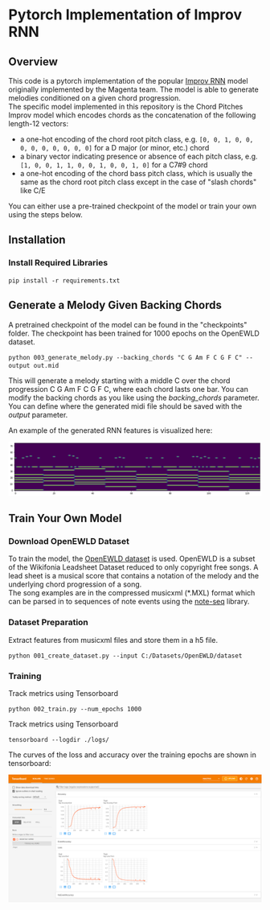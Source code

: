 # Pytorch Implementation of Improv RNN

## Overview

This code is a pytorch implementation of the popular [Improv RNN](https://github.com/magenta/magenta/tree/main/magenta/models/improv_rnn) model originally implemented by the Magenta team. The model is able to generate melodies conditioned on a given chord progression.<br/>
The specific model implemented in this repository is the Chord Pitches Improv model which encodes chords as the concatenation of the following length-12 vectors:

* a one-hot encoding of the chord root pitch class, e.g. `[0, 0, 1, 0, 0, 0, 0, 0, 0, 0, 0, 0]` for a D major (or minor, etc.) chord
* a binary vector indicating presence or absence of each pitch class, e.g. `[1, 0, 0, 1, 1, 0, 0, 1, 0, 0, 1, 0]` for a C7#9 chord
* a one-hot encoding of the chord bass pitch class, which is usually the same as the chord root pitch class except in the case of "slash chords" like C/E

You can either use a pre-trained checkpoint of the model or train your own using the steps below.

## Installation

### Install Required Libraries

```
pip install -r requirements.txt
```

## Generate a Melody Given Backing Chords

A pretrained checkpoint of the model can be found in the "checkpoints" folder. The checkpoint has been trained for 1000 epochs on the OpenEWLD dataset.

```
python 003_generate_melody.py --backing_chords "C G Am F C G F C" --output out.mid
```

This will generate a melody starting with a middle C over the chord progression C G Am F C G F C, where each chord lasts one bar. You can modify the backing chords as you like using the *backing_chords* parameter. You can define where the generated midi file should be saved with the *output* parameter.

An example of the generated RNN features is visualized here:

![Example Generated Note Events](./img/generated_note_events.png)

## Train Your Own Model

### Download OpenEWLD Dataset

To train the model, the [OpenEWLD dataset](https://framagit.org/sapo/OpenEWLD) is used. OpenEWLD is a subset of the Wikifonia Leadsheet Dataset reduced to only copyright free songs. A lead sheet is a musical score that contains a notation of the melody and the underlying chord progression of a song.<br/>
The song examples are in the compressed musicxml (\*.MXL) format which can be parsed in to sequences of note events using the [note-seq](https://github.com/magenta/note-seq) library.

### Dataset Preparation

Extract features from musicxml files and store them in a h5 file.
```
python 001_create_dataset.py --input C:/Datasets/OpenEWLD/dataset
```

### Training

Track metrics using Tensorboard
```
python 002_train.py --num_epochs 1000
```

Track metrics using Tensorboard
```
tensorboard --logdir ./logs/
```

The curves of the loss and accuracy over the training epochs are shown in tensorboard:

![Tensorboard](./img/tensorboard.png)
